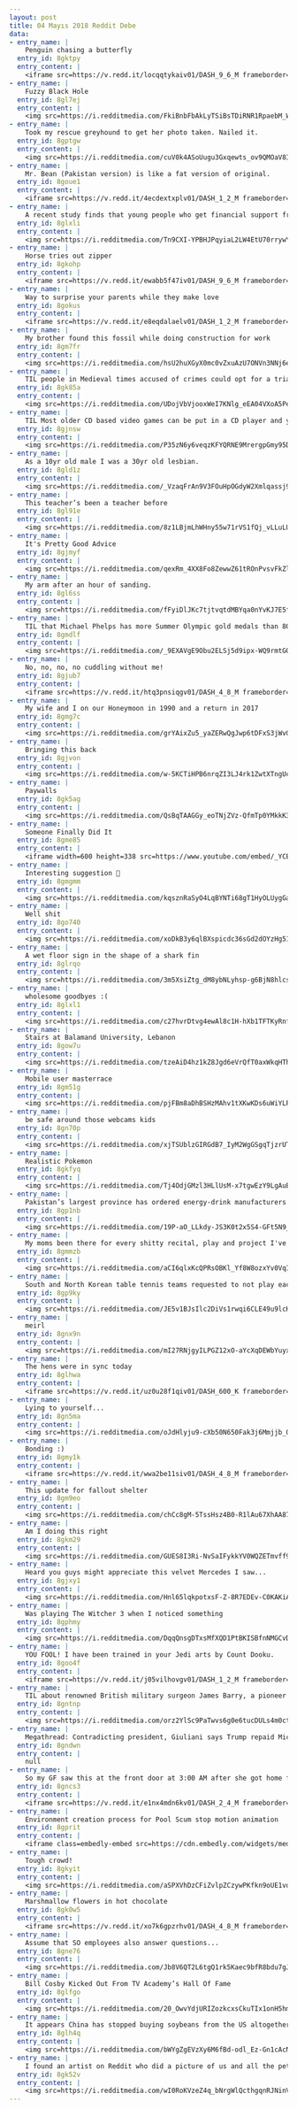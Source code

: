 ```yaml
---
layout: post
title: 04 Mayıs 2018 Reddit Debe
data:
- entry_name: |
    Penguin chasing a butterfly
  entry_id: 8gktpy
  entry_content: |
    <iframe src=https://v.redd.it/locqqtykaiv01/DASH_9_6_M frameborder=0></iframe>
- entry_name: |
    Fuzzy Black Hole
  entry_id: 8gl7ej
  entry_content: |
    <img src=https://i.redditmedia.com/FkiBnbFbAkLyTSiBsTDiRNR1RpaebM_WWe_ZtrKNA7M.jpg?s=444fd70c1a26a74df222cccaf073f447 frameborder=0>
- entry_name: |
    Took my rescue greyhound to get her photo taken. Nailed it.
  entry_id: 8gptgw
  entry_content: |
    <img src=https://i.redditmedia.com/cuV0k4ASoUugu3Gxqewts_ov9QMOaV8IC3AeNkERlSI.jpg?s=8547ec209f16f7c52eb32f49cba3275d frameborder=0>
- entry_name: |
    Mr. Bean (Pakistan version) is like a fat version of original.
  entry_id: 8goue1
  entry_content: |
    <iframe src=https://v.redd.it/4ecdextxplv01/DASH_1_2_M frameborder=0></iframe>
- entry_name: |
    A recent study finds that young people who get financial support from their parents have greater professional success, highlighting one way social inequality is transmitted from one generation to the next
  entry_id: 8glxli
  entry_content: |
    <img src=https://i.redditmedia.com/Tn9CXI-YPBHJPqyiaL2LW4EtU70rrywYKU4M9u3lLBc.jpg?s=47953ac4354ea326b829a33d3d2b23ee frameborder=0>
- entry_name: |
    Horse tries out zipper
  entry_id: 8gkohp
  entry_content: |
    <iframe src=https://v.redd.it/ewabb5f47iv01/DASH_9_6_M frameborder=0></iframe>
- entry_name: |
    Way to surprise your parents while they make love
  entry_id: 8gokus
  entry_content: |
    <iframe src=https://v.redd.it/e8eqdalaelv01/DASH_1_2_M frameborder=0></iframe>
- entry_name: |
    My brother found this fossil while doing construction for work
  entry_id: 8gm7fr
  entry_content: |
    <img src=https://i.redditmedia.com/hsU2huXGyX0mc0vZxuAzU7ONVn3NNj6eoKt-deEymJQ.jpg?s=56da6f92593a5ddf956cb30a9805b583 frameborder=0>
- entry_name: |
    TIL people in Medieval times accused of crimes could opt for a trial by ordeal where they stick their hands in boiling water, if innocent, God would stop them burning. The priests who administered this would secretly cool the water beforehand if they thought the defendant was innocent
  entry_id: 8gk85a
  entry_content: |
    <img src=https://i.redditmedia.com/UDojVbVjooxWeI7KNlg_eEA04VXoA5PeoxDOoShbahs.jpg?s=88083e4f18c7dd008bfb1f44dc461a87 frameborder=0>
- entry_name: |
    TIL Most older CD based video games can be put in a CD player and you can listen to the soundtrack of the game
  entry_id: 8gjnsw
  entry_content: |
    <img src=https://i.redditmedia.com/P35zN6y6veqzKFYQRNE9MrergpGmy95DkKO_RgYT7Xw.jpg?s=870731fb57d3b5b4adc8d77fdcbce54b frameborder=0>
- entry_name: |
    As a 10yr old male I was a 30yr old lesbian.
  entry_id: 8gld1z
  entry_content: |
    <img src=https://i.redditmedia.com/_VzaqFrAn9V3FOuHpOGdyW2Xmlqassj9y0R_DXdDy5s.jpg?s=94f626d3ea02b4bd5eb5f2d092acd402 frameborder=0>
- entry_name: |
    This teacher’s been a teacher before
  entry_id: 8gl91e
  entry_content: |
    <img src=https://i.redditmedia.com/8z1LBjmLhWHny55w71rVS1fQj_vLLuLUMBfiIFcgMNc.jpg?s=5c766ff1c1593c534f7761e72380907c frameborder=0>
- entry_name: |
    It's Pretty Good Advice
  entry_id: 8gjmyf
  entry_content: |
    <img src=https://i.redditmedia.com/qexRm_4XX8Fo8ZewwZ61tROnPvsvFkZlx6yuRzXZcpQ.jpg?s=19afbdf8515c51a54c01bdb43fd33a9d frameborder=0>
- entry_name: |
    My arm after an hour of sanding.
  entry_id: 8gl6ss
  entry_content: |
    <img src=https://i.redditmedia.com/fFyiDlJKc7tjtvqtdMBYqa0nYvKJ7E5fGFd41DxXoBE.jpg?s=bdb606c5d0e7cd52d5b4d5ef400a284e frameborder=0>
- entry_name: |
    TIL that Michael Phelps has more Summer Olympic gold medals than 80% of countries in history even when taking into account countries that no longer exist.
  entry_id: 8gmdlf
  entry_content: |
    <img src=https://i.redditmedia.com/_9EXAVgE9Obu2ELSj5d9ipx-WQ9rmtGQXxJ6mATdRrw.jpg?s=da591968e38702b12ea4131476640e45 frameborder=0>
- entry_name: |
    No, no, no, no cuddling without me!
  entry_id: 8gjub7
  entry_content: |
    <iframe src=https://v.redd.it/htq3pnsiqgv01/DASH_4_8_M frameborder=0></iframe>
- entry_name: |
    My wife and I on our Honeymoon in 1990 and a return in 2017
  entry_id: 8gmg7c
  entry_content: |
    <img src=https://i.redditmedia.com/grYAixZu5_yaZERwQgJwp6tDFxS3jWvGOHPdSjNH4-I.jpg?s=5d813c70efde0cf9efcba469833dca24 frameborder=0>
- entry_name: |
    Bringing this back
  entry_id: 8gjvon
  entry_content: |
    <img src=https://i.redditmedia.com/w-5KCTiHPB6nrqZI3LJ4rk1ZwtXTngUcIs-CUbiUuT0.gif?fm=jpg&s=26f60466fdc2c7816c67fc5b2935b32d frameborder=0>
- entry_name: |
    Paywalls
  entry_id: 8gk5ag
  entry_content: |
    <img src=https://i.redditmedia.com/QsBqTAAGGy_eoTNjZVz-QfmTp0YMkkK3aE3HL7kdGkE.jpg?s=5aa3c705e32b069d97ff567e4228f53a frameborder=0>
- entry_name: |
    Someone Finally Did It
  entry_id: 8gme85
  entry_content: |
    <iframe width=600 height=338 src=https://www.youtube.com/embed/_YCEqYyRKqw?feature=oembed&enablejsapi=1 frameborder=0 allow=autoplay; encrypted-media allowfullscreen></iframe>
- entry_name: |
    Interesting suggestion 🤔
  entry_id: 8gmgmm
  entry_content: |
    <img src=https://i.redditmedia.com/kqsznRaSyO4LqBYNTi68gT1HyOLUygGaMKdcJUnhTTk.jpg?s=1e63cbff88adb346c1c25415d1d1084b frameborder=0>
- entry_name: |
    Well shit
  entry_id: 8go740
  entry_content: |
    <img src=https://i.redditmedia.com/xoDkB3y6qlBXspicdc36sGd2dOYzHg51Udo6FzpaiG4.jpg?s=0e0240defc9859118f6a6f58f9213139 frameborder=0>
- entry_name: |
    A wet floor sign in the shape of a shark fin
  entry_id: 8glrqo
  entry_content: |
    <img src=https://i.redditmedia.com/3m5XsiZtg_dM8ybNLyhsp-g6BjN8hlcs7igXyr-kZmw.jpg?s=8ccfd78cdb655501313cec63a27bbd6e frameborder=0>
- entry_name: |
    wholesome goodbyes :(
  entry_id: 8glxl1
  entry_content: |
    <img src=https://i.redditmedia.com/c27hvrDtvg4ewAl8c1H-hXb1TFTKyRnfHBkWTwyppJE.jpg?s=1c6f42e77c284d8102b5d54958a2b727 frameborder=0>
- entry_name: |
    Stairs at Balamand University, Lebanon
  entry_id: 8gow7u
  entry_content: |
    <img src=https://i.redditmedia.com/tzeAiD4hz1kZ8Jgd6eVrQfT0axWkqHTh6OdTgwYfa_M.jpg?s=641322bef32d1cbae75688530bc59c9e frameborder=0>
- entry_name: |
    Mobile user masterrace
  entry_id: 8gm51g
  entry_content: |
    <img src=https://i.redditmedia.com/pjFBm8aDhBSHzMAhv1tXKwKDs6uWiYLPzuwVittf26c.jpg?s=a1b48ac29361c9743e49194776830902 frameborder=0>
- entry_name: |
    be safe around those webcams kids
  entry_id: 8gn70p
  entry_content: |
    <img src=https://i.redditmedia.com/xjTSUblzGIRGdB7_IyM2WgGSgqTjzrUTcsdJFf5_Z2I.jpg?s=1ddeb51e520b9ba6afb718bb93ee81e3 frameborder=0>
- entry_name: |
    Realistic Pokemon
  entry_id: 8gkfyq
  entry_content: |
    <img src=https://i.redditmedia.com/Tj4OdjGMzl3HLlUsM-x7tgwEzY9LgAuEuEmwz3s40ok.jpg?s=bd3563b5c786a9d7eaeb9cf2081a4d1a frameborder=0>
- entry_name: |
    Pakistan’s largest province has ordered energy-drink manufacturers including Red Bull to remove the word “energy” from their labels, saying it is scientifically misleading and encourages a population unaware of the beverages’ contents to guzzle them in potentially dangerous quantities.
  entry_id: 8gp1nb
  entry_content: |
    <img src=https://i.redditmedia.com/19P-aO_LLkdy-JS3K0t2x5S4-GFt5N9_ooHGvpMhQF8.jpg?s=0c74b9e12159c1fac954ed301cb35629 frameborder=0>
- entry_name: |
    My moms been there for every shitty recital, play and project I've ever done in my life. I worked on Infinity War and this was her response. I'm happy to make her proud
  entry_id: 8gmmzb
  entry_content: |
    <img src=https://i.redditmedia.com/aCI6qlxKcQPRsOBKl_Yf8W8ozxYv0VqIF3l1e2WhhpY.jpg?s=35c7cc208266c302421f8e971c060ab2 frameborder=0>
- entry_name: |
    South and North Korean table tennis teams requested to not play each other in the quarter finals and instead play the semifinals together as one team.
  entry_id: 8gp9ky
  entry_content: |
    <img src=https://i.redditmedia.com/JE5v1BJsIlc2DiVs1rwqi6CLE49u9lcH1SVOoMRTF3k.jpg?s=4cb7ec0ff52613beffebf811899c3120 frameborder=0>
- entry_name: |
    meirl
  entry_id: 8gnx9n
  entry_content: |
    <img src=https://i.redditmedia.com/mI27RNjgyILPGZ12xO-aYcXqDEWbYuyxqYdVbwvDWGQ.jpg?s=86fcf403994732c452282f8fdb6f9b83 frameborder=0>
- entry_name: |
    The hens were in sync today
  entry_id: 8glhwa
  entry_content: |
    <iframe src=https://v.redd.it/uz0u28f1qiv01/DASH_600_K frameborder=0></iframe>
- entry_name: |
    Lying to yourself...
  entry_id: 8gn5ma
  entry_content: |
    <img src=https://i.redditmedia.com/oJdHlyju9-cXb50N650Fak3j6Mmjjb_OD_JlxPn8UT0.png?s=0ab8917d9ac6d86eabed2d1896fb637e frameborder=0>
- entry_name: |
    Bonding :)
  entry_id: 8gmy1k
  entry_content: |
    <iframe src=https://v.redd.it/wwa2be11siv01/DASH_4_8_M frameborder=0></iframe>
- entry_name: |
    This update for fallout shelter
  entry_id: 8gm9eo
  entry_content: |
    <img src=https://i.redditmedia.com/chCc8gM-5TssHsz4B0-R1lAu67XhAA87DrTirXCRYL0.jpg?s=02b6ab0e3ae49bd424a5fb75677c74d6 frameborder=0>
- entry_name: |
    Am I doing this right
  entry_id: 8gkm29
  entry_content: |
    <img src=https://i.redditmedia.com/GUES8I3Ri-NvSaIFykkYV0WQZETmvff9Ls_6aP6SpT4.jpg?s=6652bb6ee9d971b8f3da557c183f1cc3 frameborder=0>
- entry_name: |
    Heard you guys might appreciate this velvet Mercedes I saw...
  entry_id: 8gjxy1
  entry_content: |
    <img src=https://i.redditmedia.com/Hnl65lqkpotxsF-Z-8R7EDEv-C0KAKiAqgMbDVGRulc.jpg?s=00e20b9c0ece367bf4f14e7594f99398 frameborder=0>
- entry_name: |
    Was playing The Witcher 3 when I noticed something
  entry_id: 8gphmy
  entry_content: |
    <img src=https://i.redditmedia.com/DqqQnsgDTxsMfXQD1PtBKISBfnNMGCvD95rs92UsV8U.png?s=54639859fced69d29579278217e9d3cc frameborder=0>
- entry_name: |
    YOU FOOL! I have been trained in your Jedi arts by Count Dooku.
  entry_id: 8goo4f
  entry_content: |
    <iframe src=https://v.redd.it/j05vilhovgv01/DASH_1_2_M frameborder=0></iframe>
- entry_name: |
    TIL about renowned British military surgeon James Barry, a pioneer in the medical field with a career spanning over 50 years. After his death in 1865 the nurse prepping his body for burial noted female anatomy and stretch marks from pregnancy. Barry had been born a woman named Margaret Ann Bulkley.
  entry_id: 8gntnp
  entry_content: |
    <img src=https://i.redditmedia.com/orz2YlSc9PaTwvs6g0e6tucDULs4m0ctpIfqmnGpiOQ.jpg?s=803373317a7c3188b696198ae1238003 frameborder=0>
- entry_name: |
    Megathread: Contradicting president, Giuliani says Trump repaid Michael Cohen for $130,000 payment to Stormy Daniels
  entry_id: 8gndwn
  entry_content: |
    null
- entry_name: |
    So my GF saw this at the front door at 3:00 AM after she got home from work. We don’t have a cat.
  entry_id: 8gncs3
  entry_content: |
    <iframe src=https://v.redd.it/e1nx4mdn6kv01/DASH_2_4_M frameborder=0></iframe>
- entry_name: |
    Environment creation process for Pool Scum stop motion animation
  entry_id: 8gprit
  entry_content: |
    <iframe class=embedly-embed src=https://cdn.embedly.com/widgets/media.html?src=https%3A%2F%2Fthumbs.gfycat.com%2FSoftHappyAsiaticmouflon-mobile.mp4&src_secure=1&url=https%3A%2F%2Fgfycat.com%2FSoftHappyAsiaticmouflon&image=https%3A%2F%2Fthumbs.gfycat.com%2FSoftHappyAsiaticmouflon-size_restricted.gif&key=2aa3c4d5f3de4f5b9120b660ad850dc9&type=video%2Fmp4&schema=gfycat width=600 height=600 scrolling=no frameborder=0 allowfullscreen></iframe>
- entry_name: |
    Tough crowd!
  entry_id: 8gkyit
  entry_content: |
    <img src=https://i.redditmedia.com/aSPXVhDzCFiZvlpZCzywPKfkn9oUE1voGemU7TS2vlk.jpg?s=426ac4909914fc4841fc623e67ed21d7 frameborder=0>
- entry_name: |
    Marshmallow flowers in hot chocolate
  entry_id: 8gk0w5
  entry_content: |
    <iframe src=https://v.redd.it/xo7k6gpzrhv01/DASH_4_8_M frameborder=0></iframe>
- entry_name: |
    Assume that SO employees also answer questions...
  entry_id: 8gne76
  entry_content: |
    <img src=https://i.redditmedia.com/Jb8V6QT2L6tgQ1rk5Kaec9bfR8bdu7gJt-LaBmmWwjc.jpg?s=1a3280751b2d98d7e4b6bb0c674d098e frameborder=0>
- entry_name: |
    Bill Cosby Kicked Out From TV Academy’s Hall Of Fame
  entry_id: 8glfgo
  entry_content: |
    <img src=https://i.redditmedia.com/20_OwvYdjURIZozkcxsCkuTIx1onH5hmxQn1V-HvkZw.jpg?s=e85bd3f45e6a320d4549af936324ee29 frameborder=0>
- entry_name: |
    It appears China has stopped buying soybeans from the US altogether because of trade fight
  entry_id: 8glh4q
  entry_content: |
    <img src=https://i.redditmedia.com/bWYgZgEVzXy6M6fBd-odl_Ez-Gn1cAcNKXJgiAabAlo.jpg?s=46cc7fd2193399d9d4634c8f4c7d56fb frameborder=0>
- entry_name: |
    I found an artist on Reddit who did a picture of us and all the pets for my wife's birthday. She loved it so much she cried!!
  entry_id: 8gk52v
  entry_content: |
    <img src=https://i.redditmedia.com/wI0RoKVzeZ4q_bNrgWlQcthgqnRJNinVJH3L7B2JDcQ.jpg?s=31524cd9bd895fbf916d075afbf44122 frameborder=0>
---
```

